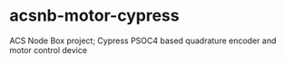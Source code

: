 # acsnb-motor-cypress
ACS Node Box project; Cypress PSOC4 based quadrature encoder and motor control device

